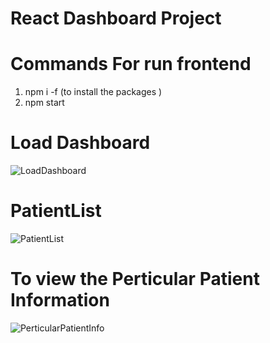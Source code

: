 



# React Dashboard Project 

# Commands For run frontend

  1. npm  i  -f (to install the packages )
  2. npm start

# Load Dashboard 

![LoadDashboard](./React_Dashboard_Project/src/assets/images/Dashboard.png) 

# PatientList

![PatientList](./React_Dashboard_Project/src/assets/images/PatientList.png  )

# To view the Perticular Patient Information

![PerticularPatientInfo](./React_Dashboard_Project/src/assets/images/PatientList%20With%20PopUP.png  )
